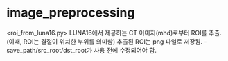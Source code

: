 # image_preprocessing

 <roi_from_luna16.py>
 LUNA16에서 제공하는 CT 이미지(mhd)로부터 ROI를 추출. (이때, ROI는 결절이 위치한 부위를 의미함)
 추출된 ROI는 png 파일로 저장됨.
 -save_path/src_root/dst_root가 사용 전에 수정되어야 함.
